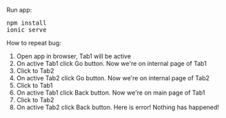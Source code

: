 Run app:
<pre>
npm install
ionic serve
</pre>

How to repeat bug:
1) Open app in browser, Tab1 will be active
2) On active Tab1 click Go button. Now we're on internal page of Tab1
2) Click to Tab2
3) On active Tab2 click Go button. Now we're on internal page of Tab2
4) Click to Tab1
5) On active Tab1 click Back button. Now we're on main page of Tab1
6) Click to Tab2
7) On active Tab2 click Back button. Here is error! Nothing has happened!
